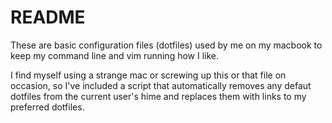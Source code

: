README
======

These are basic configuration files (dotfiles) used by me on my macbook to
keep my command line and vim running how I like.

I find myself using a strange mac or screwing up this or that file on occasion, so I've included a script that automatically removes any defaut dotfiles from the current user's hime and replaces them with links to my preferred dotfiles.
